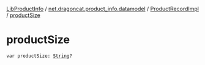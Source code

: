 [LibProductInfo](../../index.md) / [net.dragoncat.product_info.datamodel](../index.md) / [ProductRecordImpl](index.md) / [productSize](./product-size.md)

# productSize

`var productSize: `[`String`](https://kotlinlang.org/api/latest/jvm/stdlib/kotlin/-string/index.html)`?`